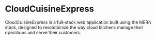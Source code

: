 # CloudCuisineExpress
CloudCuisineExpress is a full-stack web application built using the MERN stack, designed to revolutionize the way cloud kitchens manage their operations and serve their customers.
